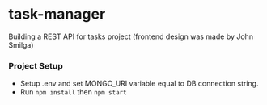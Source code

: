 # task-manager

Building a REST API for tasks project (frontend design was made by John Smilga)

### Project Setup

- Setup .env and set MONGO_URI variable equal to DB connection string.
- Run `npm install` then `npm start`

